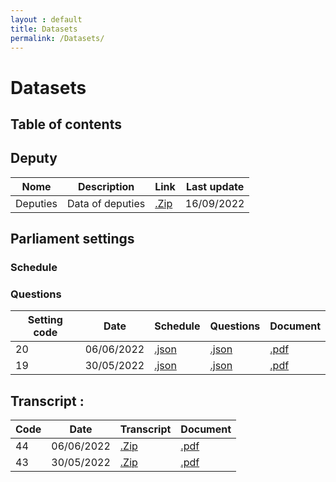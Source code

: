 ```yaml
---
layout : default
title: Datasets
permalink: /Datasets/
---
```


# Datasets

## Table of contents


## Deputy 

| Nome | Description | Link | Last update|
|-------|--------|---------|---------|
| Deputies | Data of deputies | [.Zip](www.) |16/09/2022|


## Parliament settings

### Schedule

### Questions

| Setting code | Date | Schedule | Questions| Document|
|-------|--------|---------|--------|---------|
| 20 | 06/06/2022 | [.json](www.) | [.json](www.)| [.pdf](www.)|
| 19 | 30/05/2022 | [.json](www.) | [.json](www.)| [.pdf](www.)|

## Transcript :


| Code | Date | Transcript | Document|
|-------|--------|---------|--------|
| 44 | 06/06/2022 | [.Zip](www.) | [.pdf](www.)|
| 43 | 30/05/2022 | [.Zip](www.) | [.pdf](www.)|
